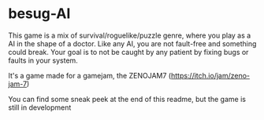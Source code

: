 # besug-AI
 
This game is a mix of survival/roguelike/puzzle genre, where you play as a AI in the shape of a doctor. Like any AI, you are not fault-free and something could break. Your goal is to not be caught by any patient by fixing bugs or faults in your system.

It's a game made for a gamejam, the ZENOJAM7 (https://itch.io/jam/zeno-jam-7)

You can find some sneak peek at the end of this readme, but the game is still in development
